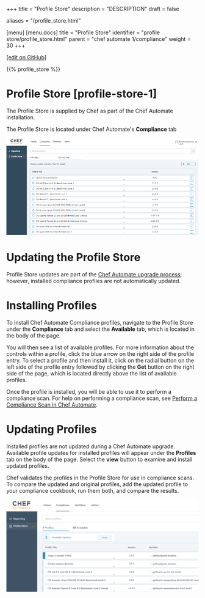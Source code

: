 +++
title = "Profile Store"
description = "DESCRIPTION"
draft = false

aliases = "/profile_store.html"

[menu]
  [menu.docs]
    title = "Profile Store"
    identifier = "profile store/profile_store.html"
    parent = "chef automate 1/compliance"
    weight = 30
+++    

[\[edit on
GitHub\]](https://github.com/chef/chef-web-docs/blob/master/chef_master/source/profile_store.rst)

{{% profile_store %}}

Profile Store [profile-store-1]
=============

The Profile Store is supplied by Chef as part of the Chef Automate
installation.

The Profile Store is located under Chef Automate's **Compliance** tab

<img src="/images/profile_store.png" class="align-center" width="700" alt="image" />

Updating the Profile Store
==========================

Profile Store updates are part of the [Chef Automate upgrade
process](/upgrade_chef_automate/); however, installed compliance
profiles are not automatically updated.

Installing Profiles
===================

To install Chef Automate Compliance profiles, navigate to the Profile
Store under the **Compliance** tab and select the **Available** tab,
which is located in the body of the page.

You will then see a list of available profiles. For more information
about the controls within a profile, click the blue arrow on the right
side of the profile entry. To select a profile and then install it,
click on the radial button on the left side of the profile entry
followed by clicking the **Get** button on the right side of the page,
which is located directly above the list of available profiles.

Once the profile is installed, you will be able to use it to perform a
compliance scan. For help on performing a compliance scan, see [Perform
a Compliance Scan in Chef Automate](/perform_compliance_scan/).

Updating Profiles
=================

Installed profiles are not updated during a Chef Automate upgrade.
Available profile updates for installed profiles will appear under the
**Profiles** tab on the body of the page. Select the **view** button to
examine and install updated profiles.

Chef validates the profiles in the Profile Store for use in compliance
scans. To compare the updated and original profiles, add the updated
profile to your compliance cookbook, run them both, and compare the
results.

<img src="/images/profile_store_update.png" class="align-center" width="700" alt="image" />
